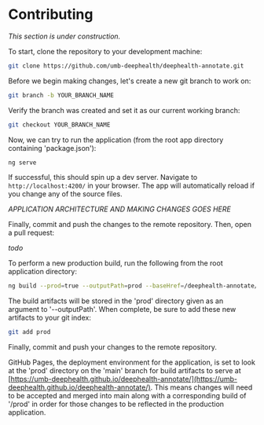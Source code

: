 # Contributing

_This section is under construction._

To start, clone the repository to your development machine:

```bash
git clone https://github.com/umb-deephealth/deephealth-annotate.git
```

Before we begin making changes, let's create a new git branch to work on:

```bash
git branch -b YOUR_BRANCH_NAME
```

Verify the branch was created and set it as our current working branch:

```bash
git checkout YOUR_BRANCH_NAME
```

Now, we can try to run the application (from the root app directory containing 'package.json'):

```bash
ng serve
```

If successful, this should spin up a dev server. Navigate to `http://localhost:4200/` in your browser. The app will automatically reload if you change any of the source files.

_APPLICATION ARCHITECTURE AND MAKING CHANGES GOES HERE_

Finally, commit and push the changes to the remote repository. Then, open a pull request:

_todo_

To perform a new production build, run the following from the root application directory:

```bash
ng build --prod=true --outputPath=prod --baseHref=/deephealth-annotate/
```

The build artifacts will be stored in the 'prod' directory given as an argument to '--outputPath'. When complete, be sure to add these new artifacts to your git index:

```bash
git add prod
```

Finally, commit and push your changes to the remote repository.

GitHub Pages, the deployment environment for the application, is set to look at the 'prod' directory on the 'main' branch for build artifacts to serve at [https://umb-deephealth.github.io/deephealth-annotate/](https://umb-deephealth.github.io/deephealth-annotate/). This means changes will need to be accepted and merged into main along with a corresponding build of '/prod' in order for those changes to be reflected in the production application.

